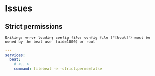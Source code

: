 # Issues

## Strict permissions

```log
Exiting: error loading config file: config file ("[beat]") must be owned by the beat user (uid=1000) or root
```

```yml
---
services:
  beat:
    # <...>
    command: filebeat -e -strict.perms=false
```
